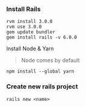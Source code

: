 ### Install Rails

```
rvm install 3.0.0
rvm use 3.0.0
gem update bundler
gem install rails -v 6.0.0
```

Install Node & Yarn
> Node comes by default

```
npm install --global yarn
```

### Create new rails project

```
rails new <name>
```
